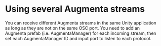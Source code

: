 # Using several Augmenta streams

####

You can receive different Augmenta streams in the same Unity application as long as they are not on the same OSC port. You need to add an Augmenta prefab (i.e. AugmentaManager) for each incoming stream, then set each AugmentaManager ID and input port to listen to each protocol.
